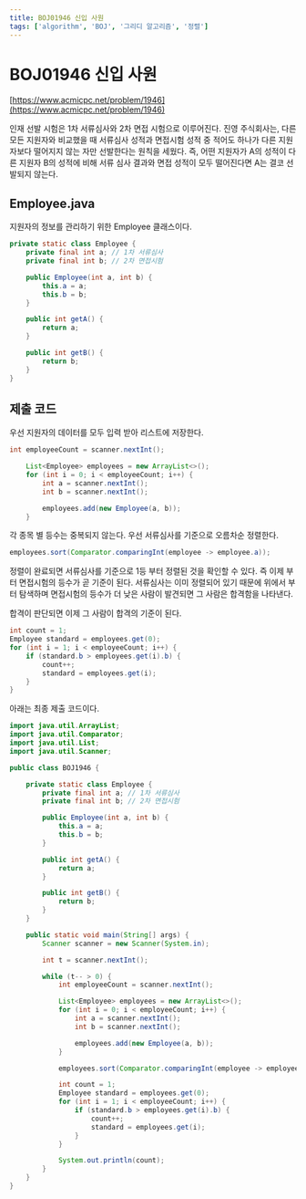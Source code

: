 ```yaml
---
title: BOJ01946 신입 사원
tags: ['algorithm', 'BOJ', '그리디 알고리즘', '정렬']
---
```


# BOJ01946 신입 사원

[https://www.acmicpc.net/problem/1946](https://www.acmicpc.net/problem/1946)

인재 선발 시험은 1차 서류심사와 2차 면접 시험으로 이루어진다. 진영 주식회사는, 다른 모든 지원자와 비교했을 때 서류심사 성적과 면접시험 성적 중 적어도 하나가 다른 지원자보다 떨어지지 않는 자만 선발한다는 원칙을 세웠다. 즉, 어떤 지원자가 A의 성적이 다른 지원자 B의 성적에 비해 서류 심사 결과와 면접 성적이 모두 떨어진다면 A는 결코 선발되지 않는다.

## Employee.java

지원자의 정보를 관리하기 위한 Employee 클래스이다.

```java
private static class Employee {
    private final int a; // 1차 서류심사
    private final int b; // 2차 면접시험

    public Employee(int a, int b) {
        this.a = a;
        this.b = b;
    }

    public int getA() {
        return a;
    }

    public int getB() {
        return b;
    }
}
```

## 제출 코드

우선 지원자의 데이터를 모두 입력 받아 리스트에 저장한다.
```java
int employeeCount = scanner.nextInt();

    List<Employee> employees = new ArrayList<>();
    for (int i = 0; i < employeeCount; i++) {
        int a = scanner.nextInt();
        int b = scanner.nextInt();

        employees.add(new Employee(a, b));
    }
```

각 종목 별 등수는 중복되지 않는다. 우선 서류심사를 기준으로 오름차순 정렬한다.

```java
employees.sort(Comparator.comparingInt(employee -> employee.a));
```

정렬이 완료되면 서류심사를 기준으로 1등 부터 정렬된 것을 확인할 수 있다. 즉 이제 부터 면접시험의 등수가 곧 기준이 된다.
서류심사는 이미 정렬되어 있기 때문에 위에서 부터 탐색하며 면접시험의 등수가 더 낮은 사람이 발견되면 그 사람은 합격함을 나타낸다. 

합격이 판단되면 이제 그 사람이 합격의 기준이 된다.

```java
int count = 1;
Employee standard = employees.get(0);
for (int i = 1; i < employeeCount; i++) {
    if (standard.b > employees.get(i).b) {
        count++;
        standard = employees.get(i);
    }
}
```

아래는 최종 제출 코드이다.

```java
import java.util.ArrayList;
import java.util.Comparator;
import java.util.List;
import java.util.Scanner;

public class BOJ1946 {

    private static class Employee {
        private final int a; // 1차 서류심사
        private final int b; // 2차 면접시험

        public Employee(int a, int b) {
            this.a = a;
            this.b = b;
        }

        public int getA() {
            return a;
        }

        public int getB() {
            return b;
        }
    }

    public static void main(String[] args) {
        Scanner scanner = new Scanner(System.in);

        int t = scanner.nextInt();

        while (t-- > 0) {
            int employeeCount = scanner.nextInt();

            List<Employee> employees = new ArrayList<>();
            for (int i = 0; i < employeeCount; i++) {
                int a = scanner.nextInt();
                int b = scanner.nextInt();

                employees.add(new Employee(a, b));
            }

            employees.sort(Comparator.comparingInt(employee -> employee.a));

            int count = 1;
            Employee standard = employees.get(0);
            for (int i = 1; i < employeeCount; i++) {
                if (standard.b > employees.get(i).b) {
                    count++;
                    standard = employees.get(i);
                }
            }

            System.out.println(count);
        }
    }
}
```

<TagLinks />
